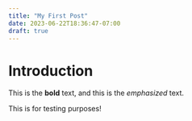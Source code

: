 ```yaml
---
title: "My First Post"
date: 2023-06-22T18:36:47-07:00
draft: true
---
```


# Introduction

This is the **bold** text, and this is the *emphasized* text.

This is for testing purposes!
